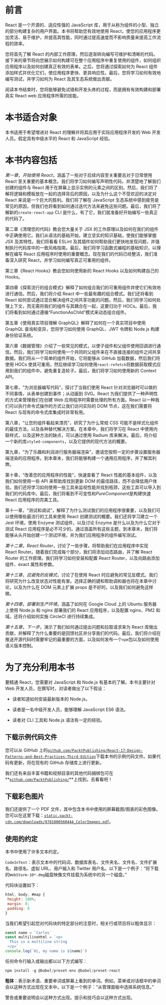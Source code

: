 # 前言

React 是一个开源的、适应性强的 JavaScript 库，用于从称为组件的小型、独立的部分构建复杂的用户界面。本书将帮助您有效地使用 React，使您的应用程序更加灵活、易于维护，并提高其性能，同时通过提高速度而不影响质量来提高工作流程的效率。

您将首先了解 React 的内部工作原理，然后逐渐转向编写可维护和清晰的代码。接下来的章节将向您展示如何构建可在整个应用程序中重复使用的组件，如何组织应用程序以及如何创建真正有效的表单。之后，您将通过探索如何为 React 组件添加样式并优化它们，使应用程序更快、更具响应性。最后，您将学习如何有效地编写测试，并学习如何为 React 及其生态系统做出贡献。

阅读本书结束时，您将能够避免试错和开发头疼的过程，而是拥有有效构建和部署真实 React web 应用程序所需的技能。

# 本书适合对象

本书适用于希望增进对 React 的理解并将其应用于实际应用程序开发的 Web 开发人员。假定具有中级水平的 React 和 JavaScript 经验。

# 本书内容包括

*第一章*，*开始使用 React*，涵盖了一些对于后续内容至关重要且对于日常使用 React 至关重要的基本概念。我们将学习如何编写声明性代码，并清楚地了解我们创建的组件与 React 用于在屏幕上显示实例的元素之间的区别。然后，我们将了解将逻辑和模板放在一起的选择背后的原因，以及为什么这个不受欢迎的决定对 React 来说是一个巨大的胜利。我们将了解在 JavaScript 生态系统中感到疲劳是常见的原因，但我们也将看到如何通过迭代方法来避免这些问题。最后，我们将了解新的`create-react-app` CLI 是什么，有了它，我们就准备好开始编写一些真正的代码了。

第二章《清理您的代码》教会您大量关于 JSX 的工作原理以及如何在我们的组件中正确使用它。我们从语法的基础开始，建立坚实的知识基础，使我们能够掌握 JSX 及其特性。我们将看看 ESLint 及其插件如何帮助我们更快地发现问题，并强制执行代码库中的一致风格指南。最后，我们将学习函数式编程的基础知识，以理解在编写 React 应用程序时使用的重要概念。现在我们的代码已经整洁，我们准备深入研究 React，并学习如何编写真正可重用的组件。

第三章《React Hooks》教会您如何使用新的 React Hooks 以及如何构建自己的 Hooks。

第四章《探索流行的组合模式》解释了如何组合我们的可重用组件并使它们有效地进行通信。然后，我们将介绍 React 中一些最有趣的组合模式。我们还将看到 React 如何尝试通过混合解决组件之间共享功能的问题。然后，我们将学习如何处理上下文，而无需将我们的组件与其耦合在一起，这要归功于 HOCs。最后，我们将看到如何通过遵循“FunctionAsChild”模式来动态组合组件。

第五章《使用真实项目理解 GraphQL》解释了如何在一个真实项目中使用 GraphQL 查询和变异，您将学习如何使用 GraphQL、JWT 令牌和 Node.js 构建身份验证系统。

第六章《数据管理》介绍了一些常见的模式，以使子组件和父组件使用回调进行通信。然后，我们将学习如何使用一个共同的父组件来在不直接连接的组件之间共享数据。我们将从一个简单的组件开始，它将能够从 GitHub 加载数据，然后我们将使用 HOCs 使其可重用，然后继续学习如何使用`react-refetch`将数据获取模式应用到我们的组件中，避免重复造轮子。最后，我们将学习如何使用新的 Context API。

第七章，“为浏览器编写代码”，探讨了当我们使用 React 针对浏览器时可以做的不同事情，从表单创建到事件；从动画到 SVG。React 为我们提供了一种声明性的方式来管理我们在创建 Web 应用程序时需要处理的所有方面。React 以一种我们可以执行命令式操作的方式让我们访问实际的 DOM 节点，这在我们需要将 React 与现有的命令式库集成时非常有用。

第八章，“让您的组件看起来漂亮”，研究了为什么常规 CSS 可能不是样式化组件的最佳方法，以及各种替代解决方案。在本章中，我们将学习在 React 中使用内联样式，以及这种方法的缺点，可以通过使用 Radium 库来解决。最后，将介绍一个新的库`styled-components`，以及它提供的现代方法的概要。

第九章，“为了乐趣和利润进行服务器端渲染”，邀请您按照一定的步骤设置服务器端渲染的应用程序。到本章末，我们将能够构建一个通用应用程序，并了解其利弊。

第十章，“改善您的应用程序的性能”，快速查看了 React 性能的基本组件，以及我们如何使用一些 API 来帮助库找到更新 DOM 的最佳路径，而不会降低用户体验。我们还将学习如何使用一些工具来监视性能并找到瓶颈，这些工具可以导入到我们的代码库中。最后，我们将看到不可变性和*PureComponent*是构建快速 React 应用程序的完美工具。

第十一章，“测试和调试”，解释了为什么测试我们的应用程序很重要，以及我们可以使用哪些最流行的工具来使用 React 创建测试的概要。我们还将学习建立一个 Jest 环境，使用 Enzyme 测试组件，以及讨论 Enzyme 是什么以及为什么它对于测试 React 应用程序是必不可少的。通过涵盖所有这些主题，到本章末，我们将能够从头开始创建一个测试环境，并为我们应用程序的组件编写测试。

*第十二章*，*React Router*，讨论了一些步骤，将帮助我们在应用程序中实现 React Router。随着我们完成每个部分，我们将添加动态路由，并了解 React Router 的工作原理。我们将学习如何安装和配置 React Router，以及向路由添加组件、exact 属性和参数。

*第十三章*，*应避免的反模式*，讨论了在使用 React 时应避免的常见反模式。我们将研究为什么改变状态对性能有害。选择正确的键和帮助调和器也将在本章中讨论，以及为什么在 DOM 元素上扩展 props 是不好的，以及我们如何避免这样做。

*第十四章*，*部署到生产环境*，涵盖了如何在 Google Cloud 上的 Ubuntu 服务器上使用 Node.js 和 nginx 部署我们的 React 应用程序，以及配置 nginx、PM2 和域。还将介绍如何实施 CircleCI 进行持续集成。

*第十五章*，*下一步*，演示了我们如何通过提出问题和拉取请求来为 React 库做出贡献，并解释了为什么重要的是回馈社区并分享我们的代码。最后，我们将介绍在推送开源代码时需要牢记的最重要的方面，以及如何发布一个`npm`包以及如何使用语义版本控制。

# 为了充分利用本书

要精通 React，您需要对 JavaScript 和 Node.js 有基本的了解。本书主要针对 Web 开发人员，在撰写时，对读者做出了以下假设：

+   读者知道如何安装最新版本的 Node.js。

+   读者是一名中级开发人员，能够理解 JavaScript ES6 语法。

+   读者对 CLI 工具和 Node.js 语法有一定的经验。

## 下载示例代码文件

您可以从 GitHub 上的[`github.com/PacktPublishing/React-17-Design-Patterns-and-Best-Practices-Third-Edition`](https://github.com/PacktPublishing/React-17-Design-Patterns-and-Best-Practices-Third-Edition)下载本书的示例代码文件。如果代码有更新，将在现有的 GitHub 存储库上进行更新。

我们还有来自丰富书籍和视频目录的其他代码捆绑包可在**[`github.com/PacktPublishing/`](https://github.com/PacktPublishing/)**上找到。去看看吧！

## 下载彩色图片

我们还提供了一个 PDF 文件，其中包含本书中使用的屏幕截图/图表的彩色图像。您可以在这里下载：[`static.packt-cdn.com/downloads/9781800560444_ColorImages.pdf`](https://static.packt-cdn.com/downloads/9781800560444_ColorImages.pdf)。

## 使用的约定

本书中使用了许多文本约定。

`CodeInText`：表示文本中的代码词、数据库表名、文件夹名、文件名、文件扩展名、路径名、虚拟 URL、用户输入和 Twitter 用户名。以下是一个例子：“将下载的`WebStorm-10*.dmg`磁盘映像文件挂载为系统中的另一个磁盘。”

代码块设置如下：

```jsx
html, body, #map {
 height: 100%; 
 margin: 0;
 padding: 0
}
```

当我们希望引起您对代码块的特定部分的注意时，相关行或项目将以粗体显示：

```jsx
const name = `Carlos`
const multilineHtml = `<p>
  This is a multiline string
 </p>`
console.log(`Hi, my name is ${name}`)
```

任何命令行输入或输出都以以下方式编写：

```jsx
npm install -g @babel/preset-env @babel/preset-react 
```

**粗体**：表示新术语、重要单词或屏幕上看到的单词。例如，菜单或对话框中的单词会以这种方式出现在文本中。以下是一个例子：“从管理面板中选择系统信息。”

警告或重要说明会以这种方式出现。提示和技巧会以这种方式出现。
